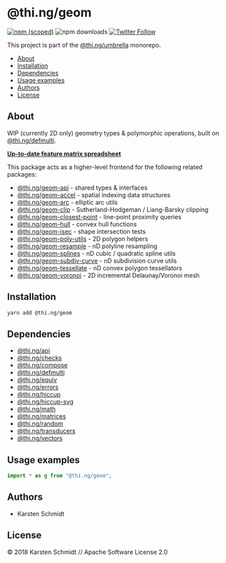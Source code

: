 # @thi.ng/geom

[![npm (scoped)](https://img.shields.io/npm/v/@thi.ng/geom.svg)](https://www.npmjs.com/package/@thi.ng/geom)
![npm downloads](https://img.shields.io/npm/dm/@thi.ng/geom.svg)
[![Twitter Follow](https://img.shields.io/twitter/follow/thing_umbrella.svg?style=flat-square&label=twitter)](https://twitter.com/thing_umbrella)

This project is part of the
[@thi.ng/umbrella](https://github.com/thi-ng/umbrella/) monorepo.

<!-- TOC depthFrom:2 depthTo:3 -->

- [About](#about)
- [Installation](#installation)
- [Dependencies](#dependencies)
- [Usage examples](#usage-examples)
- [Authors](#authors)
- [License](#license)

<!-- /TOC -->

## About

WIP (currently 2D only) geometry types & polymorphic operations, built on
[@thi.ng/defmulti](https://github.com/thi-ng/umbrella/tree/master/packages/defmulti).

[**Up-to-date feature matrix spreadsheet**](https://docs.google.com/spreadsheets/d/1GxJm-zOQaGECui2MJUmy3gQPTF-T6BJ6vhNlUnPsmDs/edit?usp=sharing)

This package acts as a higher-level frontend for the following related packages:

- [@thi.ng/geom-api](https://github.com/thi-ng/umbrella/tree/master/packages/geom-api) - shared types & interfaces
- [@thi.ng/geom-accel](https://github.com/thi-ng/umbrella/tree/master/packages/geom-accel) - spatial indexing data structures
- [@thi.ng/geom-arc](https://github.com/thi-ng/umbrella/tree/master/packages/geom-arc) - elliptic arc utils
- [@thi.ng/geom-clip](https://github.com/thi-ng/umbrella/tree/master/packages/geom-clip) - Sutherland-Hodgeman / Liang-Barsky clipping
- [@thi.ng/geom-closest-point](https://github.com/thi-ng/umbrella/tree/master/packages/geom-closest-point) - line-point proximity queries
- [@thi.ng/geom-hull](https://github.com/thi-ng/umbrella/tree/master/packages/geom-hull) - convex hull functions
- [@thi.ng/geom-isec](https://github.com/thi-ng/umbrella/tree/master/packages/geom-isec) - shape intersection tests
- [@thi.ng/geom-poly-utils](https://github.com/thi-ng/umbrella/tree/master/packages/geom-poly-utils) - 2D polygon helpers
- [@thi.ng/geom-resample](https://github.com/thi-ng/umbrella/tree/master/packages/geom-resample) - nD polyline resampling
- [@thi.ng/geom-splines](https://github.com/thi-ng/umbrella/tree/master/packages/geom-splines) - nD cubic / quadratic spline utils
- [@thi.ng/geom-subdiv-curve](https://github.com/thi-ng/umbrella/tree/master/packages/geom-subdiv-curve) - nD subdivision curve utils
- [@thi.ng/geom-tessellate](https://github.com/thi-ng/umbrella/tree/master/packages/geom-tessellate) - nD convex polygon tessellators
- [@thi.ng/geom-voronoi](https://github.com/thi-ng/umbrella/tree/master/packages/geom-voronoi) - 2D incremental Delaunay/Voronoi mesh

## Installation

```bash
yarn add @thi.ng/geom
```

## Dependencies

- [@thi.ng/api](https://github.com/thi-ng/umbrella/tree/master/packages/api)
- [@thi.ng/checks](https://github.com/thi-ng/umbrella/tree/master/packages/checks)
- [@thi.ng/compose](https://github.com/thi-ng/umbrella/tree/master/packages/compose)
- [@thi.ng/defmulti](https://github.com/thi-ng/umbrella/tree/master/packages/defmulti)
- [@thi.ng/equiv](https://github.com/thi-ng/umbrella/tree/master/packages/equiv)
- [@thi.ng/errors](https://github.com/thi-ng/umbrella/tree/master/packages/errors)
- [@thi.ng/hiccup](https://github.com/thi-ng/umbrella/tree/master/packages/hiccup)
- [@thi.ng/hiccup-svg](https://github.com/thi-ng/umbrella/tree/master/packages/hiccup-svg)
- [@thi.ng/math](https://github.com/thi-ng/umbrella/tree/master/packages/math)
- [@thi.ng/matrices](https://github.com/thi-ng/umbrella/tree/master/packages/matrices)
- [@thi.ng/random](https://github.com/thi-ng/umbrella/tree/master/packages/random)
- [@thi.ng/transducers](https://github.com/thi-ng/umbrella/tree/master/packages/transducers)
- [@thi.ng/vectors](https://github.com/thi-ng/umbrella/tree/master/packages/vectors)

## Usage examples

```ts
import * as g from "@thi.ng/geom";
```

## Authors

- Karsten Schmidt

## License

&copy; 2018 Karsten Schmidt // Apache Software License 2.0
